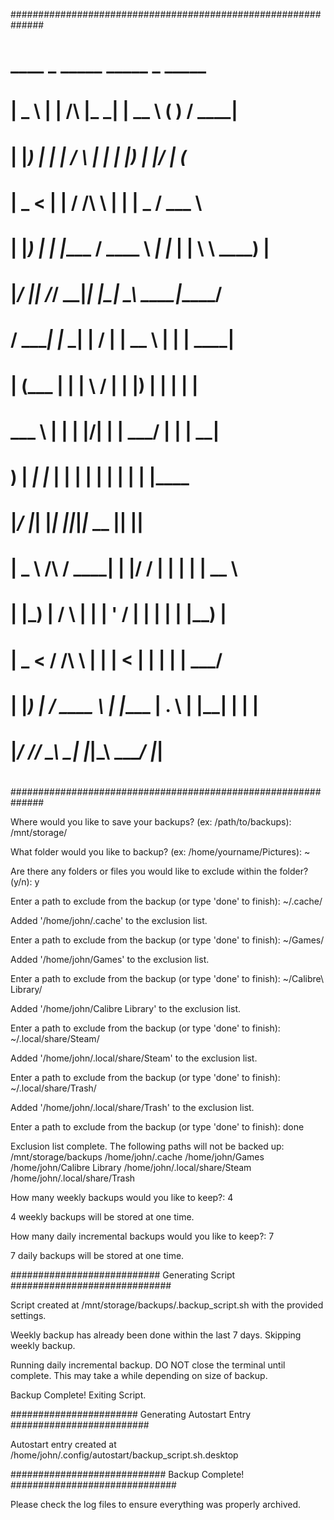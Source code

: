 ##############################################################
#   ____    _                   _____   _____    _    _____  #
#  |  _ \  | |          /\     |_   _| |  __ \  ( )  / ____| #
#  | |_) | | |         /  \      | |   | |__) | |/  | (___   #
#  |  _ <  | |        / /\ \     | |   |  _  /       \___ \  #
#  | |_) | | |____   / ____ \   _| |_  | | \ \       ____) | #
#  |____/_ |______| /_/  __\_\_|_____| |_|  \_\ ____|_____/  #
#   / ____| |_   _| |  \/  | |  __ \  | |      |  ____|      #
#  | (___     | |   | \  / | | |__) | | |      | |__         #
#   \___ \    | |   | |\/| | |  ___/  | |      |  __|        #
#   ____) |  _| |_  | |  | | | |      | |____  | |____       #
#  |_____/  |_____| |_| _|_|_|_|_  __ |______| |______|      #
#  |  _ \      /\      / ____| | |/ / | |  | | |  __ \       #
#  | |_) |    /  \    | |      | ' /  | |  | | | |__) |      #
#  |  _ <    / /\ \   | |      |  <   | |  | | |  ___/       #
#  | |_) |  / ____ \  | |____  | . \  | |__| | | |           #
#  |____/  /_/    \_\  \_____| |_|\_\  \____/  |_|           #
#                                                            #
##############################################################

Where would you like to save your backups? (ex: /path/to/backups): /mnt/storage/

What folder would you like to backup? (ex: /home/yourname/Pictures): ~

Are there any folders or files you would like to exclude within the folder? (y/n): y

Enter a path to exclude from the backup (or type 'done' to finish): ~/.cache/

Added '/home/john/.cache' to the exclusion list.

Enter a path to exclude from the backup (or type 'done' to finish): ~/Games/

Added '/home/john/Games' to the exclusion list.

Enter a path to exclude from the backup (or type 'done' to finish): ~/Calibre\ Library/

Added '/home/john/Calibre Library' to the exclusion list.

Enter a path to exclude from the backup (or type 'done' to finish): ~/.local/share/Steam/

Added '/home/john/.local/share/Steam' to the exclusion list.

Enter a path to exclude from the backup (or type 'done' to finish): ~/.local/share/Trash/

Added '/home/john/.local/share/Trash' to the exclusion list.

Enter a path to exclude from the backup (or type 'done' to finish): done

Exclusion list complete. The following paths will not be backed up:
/mnt/storage/backups
/home/john/.cache
/home/john/Games
/home/john/Calibre Library
/home/john/.local/share/Steam
/home/john/.local/share/Trash

How many weekly backups would you like to keep?: 4

4 weekly backups will be stored at one time.

How many daily incremental backups would you like to keep?: 7

7 daily backups will be stored at one time.

########################### Generating Script #############################

Script created at /mnt/storage/backups/.backup_script.sh with the provided settings.

Weekly backup has already been done within the last 7 days. Skipping weekly backup.

Running daily incremental backup.
DO NOT close the terminal until complete. This may take a while depending on size of backup.

Backup Complete! Exiting Script.

####################### Generating Autostart Entry #########################

Autostart entry created at /home/john/.config/autostart/backup_script.sh.desktop

############################ Backup Complete! ##############################

Please check the log files to ensure everything was properly archived.
